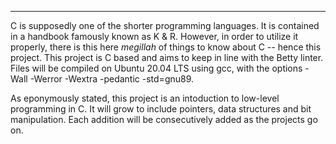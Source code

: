 ***

C is supposedly one of the shorter programming languages. It is contained in a handbook famously known as K & R. However, in order to utilize it properly, there is this here _megillah_ of things to know about C -- hence this project. This project is C based and aims to keep in line with the Betty linter. Files will be compiled on Ubuntu 20.04 LTS using gcc, with the options -Wall -Werror -Wextra -pedantic -std=gnu89. 

As eponymously stated, this project is an intoduction to low-level programming in C. It will grow to include pointers, data structures and bit manipulation. Each addition will be consecutively added as the projects go on.
